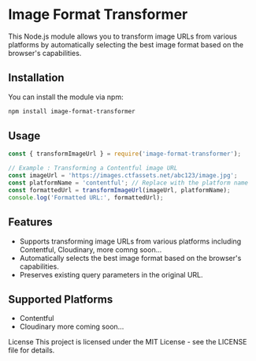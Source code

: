 # Image Format Transformer

This Node.js module allows you to transform image URLs from various platforms by automatically selecting the best image format based on the browser's capabilities.

## Installation

You can install the module via npm:

```bash
npm install image-format-transformer
```
## Usage

```javascript
const { transformImageUrl } = require('image-format-transformer');

// Example : Transforming a Contentful image URL
const imageUrl = 'https://images.ctfassets.net/abc123/image.jpg';
const platformName = 'contentful'; // Replace with the platform name
const formattedUrl = transformImageUrl(imageUrl, platformName);
console.log('Formatted URL:', formattedUrl);

```

## Features
- Supports transforming image URLs from various platforms including Contentful, Cloudinary, more comng soon...
- Automatically selects the best image format based on the browser's capabilities.
- Preserves existing query parameters in the original URL.
  
## Supported Platforms
- Contentful
- Cloudinary
  more coming soon...

License
This project is licensed under the MIT License - see the LICENSE file for details.
